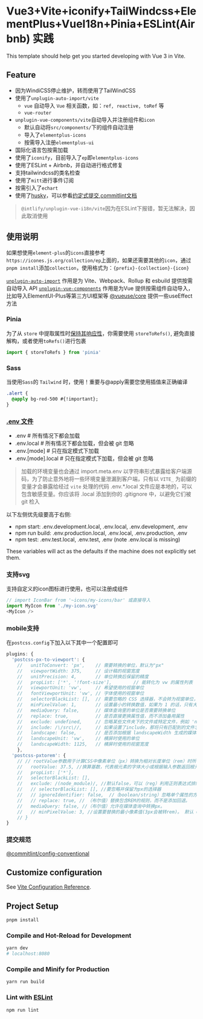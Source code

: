 # Vue3+Vite+iconify+TailWindcss+ElementPlus+VueI18n+Pinia+ESLint(Airbnb) 实践

This template should help get you started developing with Vue 3 in Vite.

## Feature

* 因为WindiCSS停止维护，转而使用了TailWindCSS
* 使用了`unplugin-auto-import/vite`
  * `vue` 自动导入 `Vue` 相关函数，如：`ref, reactive, toRef` 等
  * `vue-router`
* `unplugin-vue-components/vite`自动导入并注册组件和`icon`
  * 默认自动将`src/components/`下的组件自动注册
  * 导入了`elementplus-icons`
  * 按需导入注册`elementplus-ui`
* 国际化语言包按需加载
* 使用了`iconify`，目前导入了`ep`即`elementplus-icons`
* 使用了ESLint + Airbnb，并自动进行格式修复
* 支持tailwindcss的类名检查
* 使用了`mitt`进行事件订阅
* 按需引入了`echart`
* 使用了[husky](https://typicode.github.io/husky/#/?id=create-a-hook)，可以参看[约定式提交](https://www.conventionalcommits.org/zh-hans/v1.0.0/),[commitlint文档](https://commitlint.js.org/#/./guides-local-setup?id=guides-local-setup)

> `@intlify/unplugin-vue-i18n/vite`因为在ESLint下报错，暂无法解决，因此取消使用
## 使用说明
如果想使用`element-plus`的`icons`直接参考`https://icones.js.org/collection/ep`上面的，如果还需要其他的`icon`，通过`pnpm install`添加`collection`，使用格式为：`{prefix}-{collection}-{icon}`

[`unplugin-auto-import`](https://github.com/antfu/unplugin-auto-import#install) 作用是为 Vite、Webpack、Rollup 和 esbuild 提供按需自动导入 API
[`unplugin-vue-components`](https://github.com/antfu/unplugin-vue-components) 作用是为Vue 提供按需组件自动导入，比如导入ElementUI-Plus等第三方UI框架等
[@vueuse/core](https://github.com/vueuse/vueuse) 提供一些useEffect方法

### Pinia
为了从 `store` 中提取属性时[保持其响应性](https://pinia.vuejs.org/zh/core-concepts/)，你需要使用 `storeToRefs()`, 避免直接解构，或者使用`toRefs()`进行包裹
```js
import { storeToRefs } from 'pinia'
```

### Sass

当使用`Sass`的 `Tailwind` 时，使用！重要与@apply需要您使用插值来正确编译

```css
.alert {
  @apply bg-red-500 #{!important};
}
```

### [.env 文件](https://create-react-app.dev/docs/adding-custom-environment-variables)

* .env                # 所有情况下都会加载
* .env.local          # 所有情况下都会加载，但会被 git 忽略
* .env.[mode]         # 只在指定模式下加载
* .env.[mode].local   # 只在指定模式下加载，但会被 git 忽略

> 加载的环境变量也会通过 import.meta.env 以字符串形式暴露给客户端源码，为了防止意外地将一些环境变量泄漏到客户端，只有以 `VITE_` 为前缀的变量才会暴露给经过 `vite` 处理的代码
> .env.*.local 文件应是本地的，可以包含敏感变量。你应该将 .local 添加到你的 .gitignore 中，以避免它们被 git 检入

以下左侧优先级要高于右侧:

* npm start:  .env.development.local, .env.local, .env.development, .env
* npm run build: .env.production.local, .env.local, .env.production, .env
* npm test:  .env.test.local, .env.test, .env (note .env.local is missing)

These variables will act as the defaults if the machine does not explicitly set them.

### 支持svg

支持自定义的icon图标进行使用，也可以注册成组件

```js
// import IconBar from '~icons/my-icons/bar' 或直接导入
import MyIcon from './my-icon.svg'
<MyIcon />
```

### mobile支持

在`postcss.config`下加入以下其中一个配置即可

```js
plugins: {
  'postcss-px-to-viewport': {
    //   unitToConvert: 'px',    // 需要转换的单位，默认为"px"
    //   viewportWidth: 375,     // 设计稿的视窗宽度
    //   unitPrecision: 4,       // 单位转换后保留的精度
    //   propList: ['*', '!font-size'],        // 能转化为 vw 的属性列表
    //   viewportUnit: 'vw',     // 希望使用的视窗单位
    //   fontViewportUnit: 'vw', // 字体使用的视窗单位
    //   selectorBlackList: [],  // 需要忽略的 CSS 选择器，不会转为视窗单位，使用原有的 px 等单位
    //   minPixelValue: 1,       // 设置最小的转换数值，如果为 1 的话，只有大于 1 的值会被转换
    //   mediaQuery: false,      // 媒体查询里的单位是否需要转换单位
    //   replace: true,          // 是否直接更换属性值，而不添加备用属性
    //   exclude: undefined,     // 忽略某些文件夹下的文件或特定文件，例如 'node_modules' 下的文件
    //   include: /\/src\//,     // 如果设置了include，那将只有匹配到的文件才会被转换
    //   landscape: false,       // 是否添加根据 landscapeWidth 生成的媒体查询条件
    //   landscapeUnit: 'vw',    // 横屏时使用的单位
    //   landscapeWidth: 1125,   // 横屏时使用的视窗宽度
    },
  'postcss-pxtorem': {
    // // rootValue参数用于计算CSS中像素单位（px）转换为相对长度单位（rem）时所需的比例值，而这个比例值又取决于html根结点的fontSize大小
    //   rootValue: 37.5, //换算基数，代表根元素的字体大小或根据输入参数返回根元素的字体大小
    //   propList: ['*'],
    //   selectorBlackList: [],
    //   exclude: /(node_module)/, //默认false，可以（reg）利用正则表达式排除某些文件夹的方法，例如/(node_module)\/如果想把前端UI框架内的px也转换成rem，请把此属性设为默认值
    //   // selectorBlackList: [], //要忽略并保留为px的选择器
    //   // ignoreIdentifier: false,  //（boolean/string）忽略单个属性的方法，启用ignoreidentifier后，replace将自动设置为true。
    //   // replace: true, // （布尔值）替换包含REM的规则，而不是添加回退。
    //   mediaQuery: false, //（布尔值）允许在媒体查询中转换px。
    //   // minPixelValue: 3, //设置要替换的最小像素值(3px会被转rem)。 默认 0
    // }
}
```

### 提交规范

[@commitlint/config-conventional](https://www.npmjs.com/package/@commitlint/config-conventional)

## Customize configuration

See [Vite Configuration Reference](https://vitejs.dev/config/).

## Project Setup

```sh
pnpm install
```

### Compile and Hot-Reload for Development

```sh
yarn dev
# localhost:8080
```

### Compile and Minify for Production

```sh
yarn run build
```

### Lint with [ESLint](https://eslint.org/)

```sh
npm run lint
```
